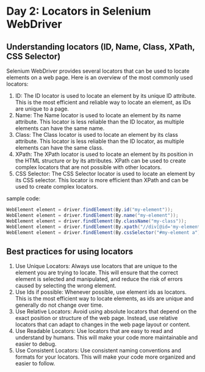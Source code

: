 # Day 2: Locators in Selenium WebDriver

## Understanding locators (ID, Name, Class, XPath, CSS Selector)

Selenium WebDriver provides several locators that can be used to locate elements on a web page. Here is an overview of the most commonly used locators:

1. ID: The ID locator is used to locate an element by its unique ID attribute. This is the most efficient and reliable way to locate an element, as IDs are unique to a page.
2. Name: The Name locator is used to locate an element by its name attribute. This locator is less reliable than the ID locator, as multiple elements can have the same name.
3. Class: The Class locator is used to locate an element by its class attribute. This locator is less reliable than the ID locator, as multiple elements can have the same class.
4. XPath: The XPath locator is used to locate an element by its position in the HTML structure or by its attributes. XPath can be used to create complex locators that are not possible with other locators.
5. CSS Selector: The CSS Selector locator is used to locate an element by its CSS selector. This locator is more efficient than XPath and can be used to create complex locators.

sample code:

```java
WebElement element = driver.findElement(By.id("my-element"));
WebElement element = driver.findElement(By.name("my-element"));
WebElement element = driver.findElement(By.className("my-class"));
WebElement element = driver.findElement(By.xpath("//div[@id='my-element']/a"));
WebElement element = driver.findElement(By.cssSelector("#my-element a"));
```

## Best practices for using locators
1. Use Unique Locators: Always use locators that are unique to the element you are trying to locate. This will ensure that the correct element is selected and manipulated, and reduce the risk of errors caused by selecting the wrong element.
2. Use Ids if possible: Whenever possible, use element ids as locators. This is the most efficient way to locate elements, as ids are unique and generally do not change over time.
3. Use Relative Locators: Avoid using absolute locators that depend on the exact position or structure of the web page. Instead, use relative locators that can adapt to changes in the web page layout or content.
4. Use Readable Locators: Use locators that are easy to read and understand by humans. This will make your code more maintainable and easier to debug.
5. Use Consistent Locators: Use consistent naming conventions and formats for your locators. This will make your code more organized and easier to follow.